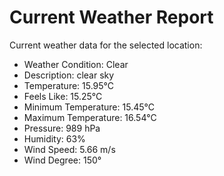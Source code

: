 # Current Weather Report
Current weather data for the selected location:
- Weather Condition: Clear
- Description: clear sky
- Temperature: 15.95°C
- Feels Like: 15.25°C
- Minimum Temperature: 15.45°C
- Maximum Temperature: 16.54°C
- Pressure: 989 hPa
- Humidity: 63%
- Wind Speed: 5.66 m/s
- Wind Degree: 150°
